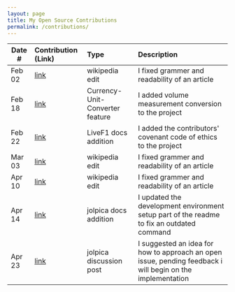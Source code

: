 ```yaml
---
layout: page
title: My Open Source Contributions
permalink: /contributions/
---
```


<!--
Type of the contribution should be "Wikipedia edit", "OpenStreet Map feature", "Documentation", "Course website", "Blog",
"Browser Add-on", etc.

The description should include a brief summary of what you did.

The link should bring us to a public page that shows your contribution. 

Replace the first row with your own contribution. 

-->





| Date #       | Contribution (Link)  | Type  | Description |
|---|:---|:---|:---|
| Feb 02   | [link](http://wikipedia.org/wiki/Special:Contributions/Arnavpatel82)  | wikipedia edit  |   I fixed grammer and readability of an article    |
|  Feb 18   |  [link](https://github.com/ossd-s25/Currency-Unit-Converter/pull/2/commits/c55ca96249f91cd60e273869492c6096f150ec6f)   |  Currency-Unit-Converter feature   |   I added volume measurement conversion to the project   |
|   Feb 22  |   [link](https://github.com/GoktugOcal/LiveF1/pull/3)  |  LiveF1 docs addition   |  I added the contributors' covenant code of ethics to the project   |
|   Mar 03  |   [link](https://en.wikipedia.org/wiki/Special:Contributions/Arnavpatel82)  |  wikipedia edit   |  I fixed grammer and readability of an article   |
|   Apr 10  |   [link](hhttps://en.wikipedia.org/w/index.php?title=Data_philanthropy&oldid=1285012508)  |  wikipedia edit   |  I fixed grammer and readability of an article   |
|   Apr 14  |   [link](https://github.com/jolpica/jolpica-f1/pull/196)  | jolpica docs addition  |  I updated the development environment setup part of the readme to fix an outdated command   |
|   Apr 23  |   [link](https://github.com/jolpica/jolpica-f1/discussions/207)  | jolpica discussion post  |  I suggested an idea for how to approach an open issue, pending feedback i will begin on the implementation   |







